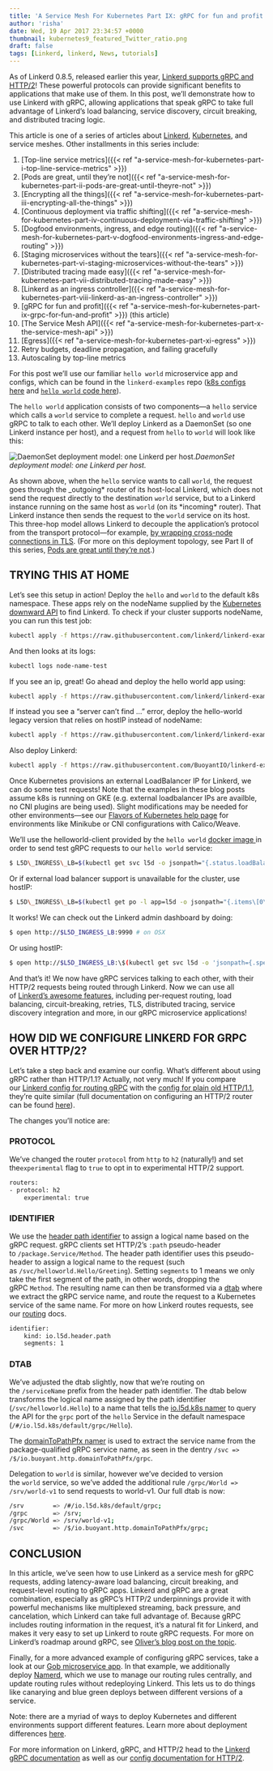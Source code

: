 ```yaml
---
title: 'A Service Mesh For Kubernetes Part IX: gRPC for fun and profit'
author: 'risha'
date: Wed, 19 Apr 2017 23:34:57 +0000
thumbnail: kubernetes9_featured_Twitter_ratio.png
draft: false
tags: [Linkerd, linkerd, News, tutorials]
---
```


As of Linkerd 0.8.5, released earlier this year, [Linkerd supports gRPC and HTTP/2](/http2-grpc-and-linkerd/)! These powerful protocols can provide significant benefits to applications that make use of them. In this post, we’ll demonstrate how to use Linkerd with gRPC, allowing applications that speak gRPC to take full advantage of Linkerd’s load balancing, service discovery, circuit breaking, and distributed tracing logic.

This article is one of a series of articles about [Linkerd](https://linkerd.io/), [Kubernetes](https://kubernetes.io/), and service meshes. Other installments in this series include:

1. [Top-line service metrics]({{< ref "a-service-mesh-for-kubernetes-part-i-top-line-service-metrics" >}})
2. [Pods are great, until they’re not]({{< ref "a-service-mesh-for-kubernetes-part-ii-pods-are-great-until-theyre-not" >}})
3. [Encrypting all the things]({{< ref "a-service-mesh-for-kubernetes-part-iii-encrypting-all-the-things" >}})
4. [Continuous deployment via traffic shifting]({{< ref "a-service-mesh-for-kubernetes-part-iv-continuous-deployment-via-traffic-shifting" >}})
5. [Dogfood environments, ingress, and edge routing]({{< ref "a-service-mesh-for-kubernetes-part-v-dogfood-environments-ingress-and-edge-routing" >}})
6. [Staging microservices without the tears]({{< ref "a-service-mesh-for-kubernetes-part-vi-staging-microservices-without-the-tears" >}})
7. [Distributed tracing made easy]({{< ref "a-service-mesh-for-kubernetes-part-vii-distributed-tracing-made-easy" >}})
8. [Linkerd as an ingress controller]({{< ref "a-service-mesh-for-kubernetes-part-viii-linkerd-as-an-ingress-controller" >}})
9. [gRPC for fun and profit]({{< ref "a-service-mesh-for-kubernetes-part-ix-grpc-for-fun-and-profit" >}}) (this article)
10. [The Service Mesh API]({{< ref "a-service-mesh-for-kubernetes-part-x-the-service-mesh-api" >}})
11. [Egress]({{< ref "a-service-mesh-for-kubernetes-part-xi-egress" >}})
12. Retry budgets, deadline propagation, and failing gracefully
13. Autoscaling by top-line metrics

For this post we’ll use our familiar `hello world` microservice app and configs, which can be found in the `linkerd-examples` repo ([k8s configs here](https://github.com/BuoyantIO/linkerd-examples/tree/master/k8s-daemonset) and [`hello world` code here](https://github.com/BuoyantIO/linkerd-examples/tree/master/docker/helloworld)).

The `hello world` application consists of two components—a `hello` service which calls a `world` service to complete a request. `hello` and `world` use gRPC to talk to each other. We’ll deploy Linkerd as a DaemonSet (so one Linkerd instance per host), and a request from `hello` to `world` will look like this:

![DaemonSet deployment model: one Linkerd per host.](/uploads/2017/07/buoyant-grpc-daemonset-1024x617.png)_DaemonSet deployment model: one Linkerd per host._

As shown above, when the `hello` service wants to call `world`, the request goes through the _outgoing* router of its host-local Linkerd, which does not send the request directly to the destination `world` service, but to a Linkerd instance running on the same host as `world` (on its *incoming\* router). That Linkerd instance then sends the request to the `world` service on its host. This three-hop model allows Linkerd to decouple the application’s protocol from the transport protocol—for example, [by wrapping cross-node connections in TLS](/a-service-mesh-for-kubernetes-part-iii-encrypting-all-the-things/). (For more on this deployment topology, see Part II of this series, [Pods are great until they’re not](/a-service-mesh-for-kubernetes-part-ii-pods-are-great-until-theyre-not/).)

## TRYING THIS AT HOME

Let’s see this setup in action! Deploy the `hello` and `world` to the default k8s namespace. These apps rely on the nodeName supplied by the [Kubernetes downward API](https://kubernetes.io/docs/tasks/inject-data-application/downward-api-volume-expose-pod-information/) to find Linkerd. To check if your cluster supports nodeName, you can run this test job:

```bash
kubectl apply -f https://raw.githubusercontent.com/linkerd/linkerd-examples/master/k8s-daemonset/k8s/node-name-test.yml
```

And then looks at its logs:

```bash
kubectl logs node-name-test
```

If you see an ip, great! Go ahead and deploy the hello world app using:

```bash
kubectl apply -f https://raw.githubusercontent.com/linkerd/linkerd-examples/master/k8s-daemonset/k8s/hello-world-grpc.yml
```

If instead you see a “server can’t find …” error, deploy the hello-world legacy version that relies on hostIP instead of nodeName:

```bash
kubectl apply -f https://raw.githubusercontent.com/linkerd/linkerd-examples/master/k8s-daemonset/k8s/hello-world-grpc-legacy.yml
```

Also deploy Linkerd:

```bash
kubectl apply -f https://raw.githubusercontent.com/BuoyantIO/linkerd-examples/master/k8s-daemonset/k8s/linkerd-grpc.yml
```

Once Kubernetes provisions an external LoadBalancer IP for Linkerd, we can do some test requests! Note that the examples in these blog posts assume k8s is running on GKE (e.g. external loadbalancer IPs are availble, no CNI plugins are being used). Slight modifications may be needed for other environments—see our [Flavors of Kubernetes help page](https://discourse.linkerd.io/t/flavors-of-kubernetes/53) for environments like Minikube or CNI configurations with Calico/Weave.

We’ll use the helloworld-client provided by the `hello world` [docker image ](https://hub.docker.com/r/buoyantio/helloworld/)in order to send test gRPC requests to our `hello world` service:

```bash
$ L5D\_INGRESS\_LB=$(kubectl get svc l5d -o jsonpath="{.status.loadBalancer.ingress\[0\].\*}") $ docker run --rm --entrypoint=helloworld-client buoyantio/helloworld:0.1.3 $L5D_INGRESS_LB:4140 Hello (10.196.1.242) world (10.196.1.243)!!
```

Or if external load balancer support is unavailable for the cluster, use hostIP:

```bash
$ L5D\_INGRESS\_LB=$(kubectl get po -l app=l5d -o jsonpath="{.items\[0\].status.hostIP}") $ docker run --rm --entrypoint=helloworld-client buoyantio/helloworld:0.1.3 $L5D_INGRESS_LB:\$(kubectl get svc l5d -o 'jsonpath={.spec.ports\[0\].nodePort}') Hello (10.196.1.242) world (10.196.1.243)!!
```

It works! We can check out the Linkerd admin dashboard by doing:

```bash
$ open http://$L5D_INGRESS_LB:9990 # on OSX
```

Or using hostIP:

```bash
$ open http://$L5D_INGRESS_LB:\$(kubectl get svc l5d -o 'jsonpath={.spec.ports\[2\].nodePort}') # on OSX
```

And that’s it! We now have gRPC services talking to each other, with their HTTP/2 requests being routed through Linkerd. Now we can use all of [Linkerd’s awesome features](https://linkerd.io/features/), including per-request routing, load balancing, circuit-breaking, retries, TLS, distributed tracing, service discovery integration and more, in our gRPC microservice applications!

## HOW DID WE CONFIGURE LINKERD FOR GRPC OVER HTTP/2?

Let’s take a step back and examine our config. What’s different about using gRPC rather than HTTP/1.1? Actually, not very much! If you compare our [Linkerd config for routing gRPC](https://raw.githubusercontent.com/BuoyantIO/linkerd-examples/master/k8s-daemonset/k8s/linkerd-grpc.yml) with the [config for plain old HTTP/1.1](https://raw.githubusercontent.com/BuoyantIO/linkerd-examples/master/k8s-daemonset/k8s/linkerd.yml), they’re quite similar (full documentation on configuring an HTTP/2 router can be found [here](https://linkerd.io/config/0.9.1/linkerd/index.html#http-2-protocol)).

The changes you’ll notice are:

### PROTOCOL

We’ve changed the router `protocol` from `http` to `h2` (naturally!) and set the`experimental` flag to `true` to opt in to experimental HTTP/2 support.

```bash
routers:
- protocol: h2
    experimental: true
```

### IDENTIFIER

We use the [header path identifier](https://linkerd.io/config/1.0.0/linkerd/index.html#http-2-header-path-identifier) to assign a logical name based on the gRPC request. gRPC clients set HTTP/2’s `:path` pseudo-header to `/package.Service/Method`. The header path identifier uses this pseudo-header to assign a logical name to the request (such as `/svc/helloworld.Hello/Greeting`). Setting `segments` to 1 means we only take the first segment of the path, in other words, dropping the gRPC `Method`. The resulting name can then be transformed via a [dtab](https://linkerd.io/in-depth/dtabs/) where we extract the gRPC service name, and route the request to a Kubernetes service of the same name. For more on how Linkerd routes requests, see our [routing](https://linkerd.io/in-depth/routing/) docs.

```bash
identifier:
    kind: io.l5d.header.path
    segments: 1
```

### DTAB

We’ve adjusted the dtab slightly, now that we’re routing on the `/serviceName` prefix from the header path identifier. The dtab below transforms the logical name assigned by the path identifier (`/svc/helloworld.Hello`) to a name that tells the [io.l5d.k8s namer](https://linkerd.io/config/1.0.0/linkerd/index.html#kubernetes-service-discovery) to query the API for the `grpc` port of the `hello` Service in the default namespace (`/#/io.l5d.k8s/default/grpc/Hello`).

The [domainToPathPfx namer](https://linkerd.io/config/1.0.0/linkerd/index.html#domaintopathpfx) is used to extract the service name from the package-qualified gRPC service name, as seen in the dentry `/svc => /$/io.buoyant.http.domainToPathPfx/grpc`.

Delegation to `world` is similar, however we’ve decided to version the `world` service, so we’ve added the additional rule `/grpc/World => /srv/world-v1` to send requests to world-v1. Our full dtab is now:

```bash
/srv        => /#/io.l5d.k8s/default/grpc;
/grpc       => /srv;
/grpc/World => /srv/world-v1;
/svc        => /$/io.buoyant.http.domainToPathPfx/grpc;
```

## CONCLUSION

In this article, we’ve seen how to use Linkerd as a service mesh for gRPC requests, adding latency-aware load balancing, circuit breaking, and request-level routing to gRPC apps. Linkerd and gRPC are a great combination, especially as gRPC’s HTTP/2 underpinnings provide it with powerful mechanisms like multiplexed streaming, back pressure, and cancelation, which Linkerd can take full advantage of. Because gRPC includes routing information in the request, it’s a natural fit for Linkerd, and makes it very easy to set up Linkerd to route gRPC requests. For more on Linkerd’s roadmap around gRPC, see [Oliver’s blog post on the topic](/http2-grpc-and-linkerd/).

Finally, for a more advanced example of configuring gRPC services, take a look at our [Gob microservice app](https://github.com/BuoyantIO/linkerd-examples/tree/master/gob). In that example, we additionally deploy [Namerd](https://github.com/linkerd/linkerd/tree/master/namerd), which we use to manage our routing rules centrally, and update routing rules without redeploying Linkerd. This lets us to do things like canarying and blue green deploys between different versions of a service.

Note: there are a myriad of ways to deploy Kubernetes and different environments support different features. Learn more about deployment differences [here](https://discourse.linkerd.io/t/flavors-of-kubernetes).

For more information on Linkerd, gRPC, and HTTP/2 head to the [Linkerd gRPC documentation](https://linkerd.io/features/grpc/) as well as our [config documentation for HTTP/2](https://linkerd.io/config/1.0.0/linkerd/index.html#http-2-protocol).
